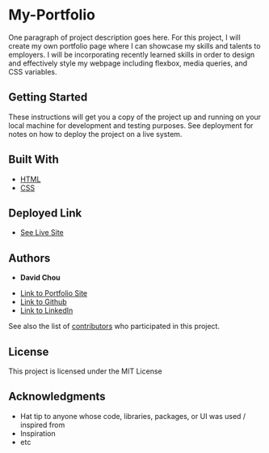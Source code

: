 # My-Portfolio

One paragraph of project description goes here.
For this project, I will create my own portfolio page where I can showcase my skills and talents to employers. I will be incorporating recently learned skills in order to design and effectively style my webpage including flexbox, media queries, and CSS variables. 

## Getting Started

These instructions will get you a copy of the project up and running on your local machine for development and testing purposes. See deployment for notes on how to deploy the project on a live system.



## Built With

* [HTML](https://developer.mozilla.org/en-US/docs/Web/HTML)
* [CSS](https://developer.mozilla.org/en-US/docs/Web/CSS)


## Deployed Link

* [See Live Site](https://dazedchou.github.io/My-Portfolio/)


## Authors

* **David Chou** 

- [Link to Portfolio Site](https://dazedchou.github.io/My-Portfolio/)
- [Link to Github](https://github.com/dazedchou)
- [Link to LinkedIn](https://www.linkedin.com/in/davidchou99)

See also the list of [contributors](https://github.com/your/project/contributors) who participated in this project.

## License

This project is licensed under the MIT License 

## Acknowledgments

* Hat tip to anyone whose code, libraries, packages, or UI was used  / inspired from
* Inspiration
* etc
